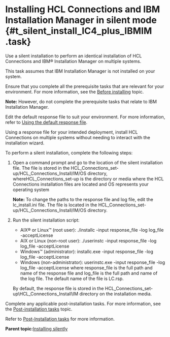 # Installing HCL Connections and IBM Installation Manager in silent mode {#t_silent_install_IC4_plus_IBMIM .task}

Use a silent installation to perform an identical installation of HCL Connections and IBM® Installation Manager on multiple systems.

This task assumes that IBM Installation Manager is not installed on your system.

Ensure that you complete all the prerequisite tasks that are relevant for your environment. For more information, see the [Before installing](r_before_installing.md) topic.

**Note:** However, do not complete the prerequisite tasks that relate to IBM Installation Manager.

Edit the default response file to suit your environment. For more information, refer to [Using the default response file](t_silent_install_edit_response.md).

Using a response file for your intended deployment, install HCL Connections on multiple systems without needing to interact with the installation wizard.

To perform a silent installation, complete the following steps:

1.  Open a command prompt and go to the location of the silent installation file. The file is stored in the HCL\_Connections\_set-up/HCL\_Connections\_Install/IM/OS directory, whereHCL\_Connections\_set-up is the directory or media where the HCL Connections installation files are located and OS represents your operating system

    **Note:** To change the paths to the response file and log file, edit the lc\_install.ini file. The file is located in the HCL\_Connections\_set-up/HCL\_Connections\_Install/IM/OS directory.

2.  Run the silent installation script:

    -   AIX® or Linux™ \(root user\): ./installc -input response\_file -log log\_file -acceptLicense
    -   AIX or Linux \(non-root user\): ./userinstc -input response\_file -log log\_file -acceptLicense
    -   Windows™ \(administrator\): installc.exe -input response\_file -log log\_file -acceptLicense
    -   Windows \(non-administrator\): userinstc.exe -input response\_file -log log\_file -acceptLicense
    where response\_file is the full path and name of the response file and log\_file is the full path and name of the log file. The default name of the file is LC.rsp.

    By default, the response file is stored in the HCL\_Connections\_set-up\\HCL\_Connections\_Install\\IM directory on the installation media.


Complete any applicable post-installation tasks. For more information, see the [Post-installation tasks](r_post-installation_tasks.md) topic.

Refer to [Post-Installation tasks](r_post-installation_tasks.md) for more information.

**Parent topic:**[Installing silently](../install/c_install_silent.md)

